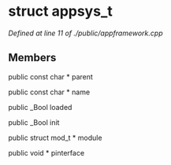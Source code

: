 # struct appsys_t

*Defined at line 11 of ./public/appframework.cpp*

## Members

public const char * parent

public const char * name

public _Bool loaded

public _Bool init

public struct mod_t * module

public void * pinterface



